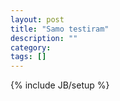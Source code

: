 ```yaml
---
layout: post
title: "Samo testiram"
description: ""
category: 
tags: []
---
```

{% include JB/setup %}
